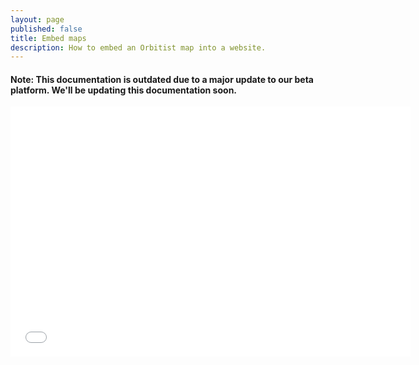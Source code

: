 ```yaml
---
layout: page
published: false
title: Embed maps
description: How to embed an Orbitist map into a website.
---
```

#### Note: This documentation is outdated due to a major update to our beta platform. We'll be updating this documentation soon.

<div class="wistia-container">
<iframe src="//fast.wistia.net/embed/iframe/l9jqz5fd4h?videoFoam=true" allowtransparency="true" frameborder="0" scrolling="no" class="wistia_embed" name="wistia_embed" allowfullscreen mozallowfullscreen webkitallowfullscreen oallowfullscreen msallowfullscreen width="640" height="400"></iframe><script src="//fast.wistia.net/assets/external/E-v1.js"></script>
<div>